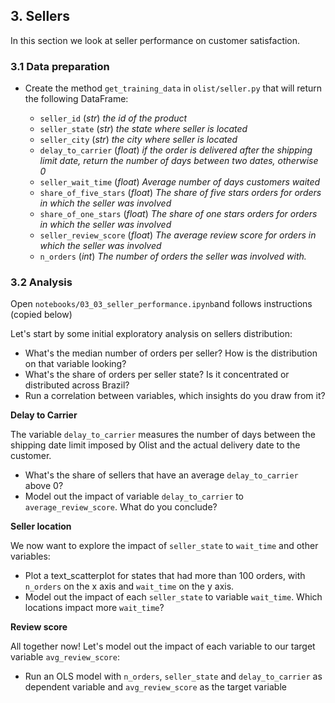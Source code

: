 ## 3. Sellers

In this section we look at seller performance on customer satisfaction.

### 3.1 Data preparation

- Create the method `get_training_data` in `olist/seller.py` that will return the following DataFrame:

  - `seller_id` (_str_) _the id of the product_
  - `seller_state` (_str_) _the state where seller is located_
  - `seller_city` (_str_) _the city where seller is located_
  - `delay_to_carrier` (_float_) _if the order is delivered after the shipping limit date, return the number of days between two dates, otherwise 0_
  - `seller_wait_time` (_float_) _Average number of days customers waited_
  - `share_of_five_stars` (_float_) _The share of five stars orders for orders in which the seller was involved_
  - `share_of_one_stars` (_float_) _The share of one stars orders for orders in which the seller was involved_
  - `seller_review_score` (_float_) _The average review score for orders in which the seller was involved_
  - `n_orders` (_int_) _The number of orders the seller was involved with._

### 3.2 Analysis

Open `notebooks/03_03_seller_performance.ipynb`and follows instructions (copied below)

Let's start by some initial exploratory analysis on sellers distribution:

- What's the median number of orders per seller? How is the distribution on that variable looking?
- What's the share of orders per seller state? Is it concentrated or distributed across Brazil?
- Run a correlation between variables, which insights do you draw from it?

**Delay to Carrier**

The variable `delay_to_carrier` measures the number of days between the shipping date limit imposed by Olist and the actual delivery date to the customer.

- What's the share of sellers that have an average `delay_to_carrier` above 0?
- Model out the impact of variable `delay_to_carrier` to `average_review_score`. What do you conclude?

**Seller location**

We now want to explore the impact of `seller_state` to `wait_time` and other variables:

- Plot a text_scatterplot for states that had more than 100 orders, with `n_orders` on the x axis and `wait_time` on the y axis.
- Model out the impact of each `seller_state` to variable `wait_time`. Which locations impact more `wait_time`?

**Review score**

All together now! Let's model out the impact of each variable to our target variable `avg_review_score`:

- Run an OLS model with `n_orders`, `seller_state` and `delay_to_carrier` as dependent variable and `avg_review_score` as the target variable
